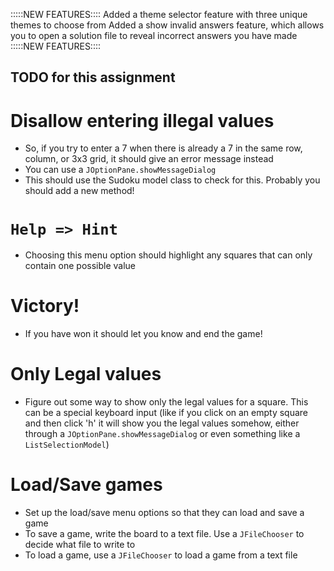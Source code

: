 :::::NEW FEATURES::::
Added a theme selector feature with three unique themes to choose from
Added a show invalid answers feature, which allows you to open a solution file to reveal incorrect answers you have made
:::::NEW FEATURES::::


TODO for this assignment
--

Disallow entering illegal values
== 
* So, if you try to enter a 7 when there is already a 7 in the same row, column, or 3x3 grid, it should give an error message instead
* You can use a `JOptionPane.showMessageDialog`
* This should use the Sudoku model class to check for this. Probably you should add a new method!

`Help => Hint`
== 
* Choosing this menu option should highlight any squares that can only contain one possible value

Victory!
==
* If you have won it should let you know and end the game!

Only Legal values
==
* Figure out some way to show only the legal values for a square. This can be a special keyboard
	input (like if you click on an empty square and then click 'h' it will show you the legal
	values somehow, either through a `JOptionPane.showMessageDialog` or even something like
	a `ListSelectionModel`)

Load/Save games
==
* Set up the load/save menu options so that they can load and save a game
* To save a game, write the board to a text file. Use a `JFileChooser` to decide what file to write to
* To load a game, use a `JFileChooser` to load a game from a text file
